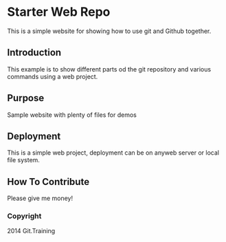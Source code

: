 # Starter Web Repo

This is a simple website for showing how to use git and Github together.

## Introduction

This example is to show different parts od the git repository and various commands using a web project.

## Purpose

Sample website with plenty of files for demos

## Deployment

This is a simple web project, deployment can be on anyweb server or local file system.

## How To Contribute

Please give me money!

### Copyright

2014 Git.Training